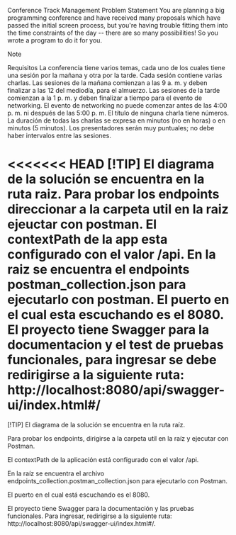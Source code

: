 Conference Track Management
Problem Statement
You are planning a big programming conference and have received many proposals which have passed the initial screen process,
but you're having trouble fitting them into the time constraints of the day -- there are so many possibilities! So you wrote a program to do it for you.

> [!NOTE]
> Requisitos
> La conferencia tiene varios temas, cada uno de los cuales tiene una sesión por la mañana y otra por la tarde.
> Cada sesión contiene varias charlas.
> Las sesiones de la mañana comienzan a las 9 a. m. y deben finalizar a las 12 del mediodía, para el almuerzo.
> Las sesiones de la tarde comienzan a la 1 p. m. y deben finalizar a tiempo para el evento de networking.
> El evento de networking no puede comenzar antes de las 4:00 p. m. ni después de las 5:00 p. m.
> El título de ninguna charla tiene números.
> La duración de todas las charlas se expresa en minutos (no en horas) o en minutos (5 minutos).
> Los presentadores serán muy puntuales; no debe haber intervalos entre las sesiones.


<<<<<<< HEAD
[!TIP]
El diagrama de la solución se encuentra en la ruta raiz.
Para probar los endpoints direccionar a la carpeta util en la raiz ejeuctar con postman.
El contextPath de la app esta configurado con el valor /api.
En la raiz se encuentra el endpoints postman_collection.json para ejecutarlo con postman.
El puerto en el cual esta escuchando es el 8080.
El proyecto tiene Swagger para la documentacion y el test de pruebas funcionales,
para ingresar se debe redirigirse a la siguiente ruta:
http://localhost:8080/api/swagger-ui/index.html#/
=======

[!TIP]
El diagrama de la solución se encuentra en la ruta raíz.

Para probar los endpoints, dirigirse a la carpeta util en la raíz y ejecutar con Postman.

El contextPath de la aplicación está configurado con el valor /api.

En la raíz se encuentra el archivo endpoints_collection.postman_collection.json para ejecutarlo con Postman.

El puerto en el cual está escuchando es el 8080.

El proyecto tiene Swagger para la documentación y las pruebas funcionales. Para ingresar, redirigirse a la siguiente ruta: http://localhost:8080/api/swagger-ui/index.html#/.

